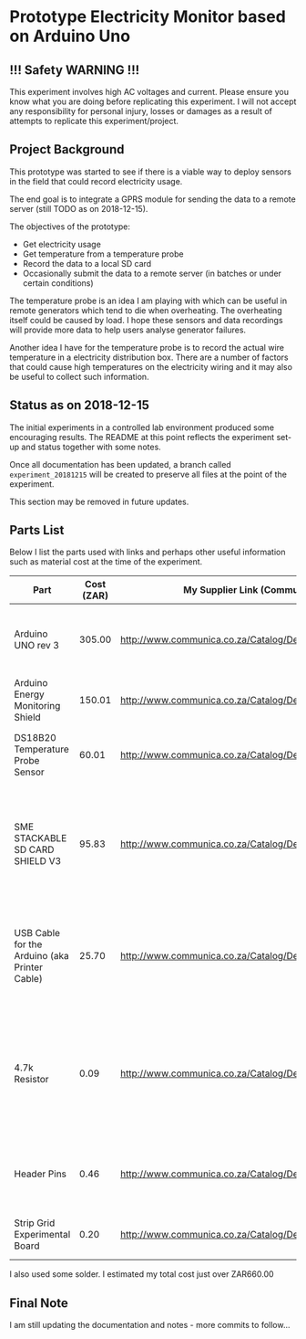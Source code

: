 # Prototype Electricity Monitor based on Arduino Uno

## !!! Safety WARNING !!!

This experiment involves high AC voltages and current. Please ensure you know what you are doing before replicating this 
experiment. I will not accept any responsibility for personal injury, losses or damages as a result of attempts to 
replicate this experiment/project.

## Project Background

This prototype was started to see if there is a viable way to deploy sensors in the field that could record electricity 
usage.

The end goal is to integrate a GPRS module for sending the data to a remote server (still TODO as on 2018-12-15).

The objectives of the prototype:

* Get electricity usage
* Get temperature from a temperature probe
* Record the data to a local SD card
* Occasionally submit the data to a remote server (in batches or under certain conditions)

The temperature probe is an idea I am playing with which can be useful in remote generators which tend to die when 
overheating. The overheating itself could be caused by load. I hope these sensors and data recordings will provide more 
data to help users analyse generator failures.

Another idea I have for the temperature probe is to record the actual wire temperature in a electricity distribution 
box. There are a number of factors that could cause high temperatures on the electricity wiring and it may also be 
useful to collect such information.

## Status as on 2018-12-15

The initial experiments in a controlled lab environment produced some encouraging results. The README at this point 
reflects the experiment set-up and status together with some notes.

Once all documentation has been updated, a branch called `experiment_20181215` will be created to preserve all files at 
the point of the experiment.

This section may be removed in future updates.

## Parts List

Below I list the parts used with links and perhaps other useful information such as material cost at the time of the 
experiment.


| Part                                          | Cost (ZAR) | My Supplier Link (Communica)                           | Notes                                                                                                                 |
|-----------------------------------------------|------------|--------------------------------------------------------|-----------------------------------------------------------------------------------------------------------------------|
| Arduino UNO rev 3                             |     305.00 | http://www.communica.co.za/Catalog/Details/P1424521842 | I have a number of UNO's lying around so I used an old one.                                                           |
| Arduino Energy Monitoring Shield              |     150.01 | http://www.communica.co.za/Catalog/Details/P3308369411 |   |
| DS18B20 Temperature Probe Sensor              |      60.01 | http://www.communica.co.za/Catalog/Details/P3958148566 | Pick a waterproof one - just for incase :-)                                                                           |
| SME STACKABLE SD CARD SHIELD V3               |      95.83 | http://www.communica.co.za/Catalog/Details/P2363846356 | I did not include the cost of the SD card as I am sure everyone must have a couple lying around they can use.         |
| USB Cable for the Arduino (aka Printer Cable) |      25.70 | http://www.communica.co.za/Catalog/Details/P1837703657 | I used a spare one - I have a whole lot of assorted cables collected over the years :-)                               |
| 4.7k Resistor                                 |       0.09 | http://www.communica.co.za/Catalog/Details/P3423848296 | I did not buy this online. I used some spairs I have left from a previous resistor kit/pack I purchased from SparkFun |
| Header Pins                                   |       0.46 | http://www.communica.co.za/Catalog/Details/P3333231207 | Used for convienence of connecting the probe to the Arduino.                                                          |
| Strip Grid Experimental Board                 |       0.20 | http://www.communica.co.za/Catalog/Details/P3913707199 | Only used a tiny piece - 3x3 holes required.                                                                          |

I also used some solder. I estimated my total cost just over ZAR660.00

## Final Note

I am still updating the documentation and notes - more commits to follow...
